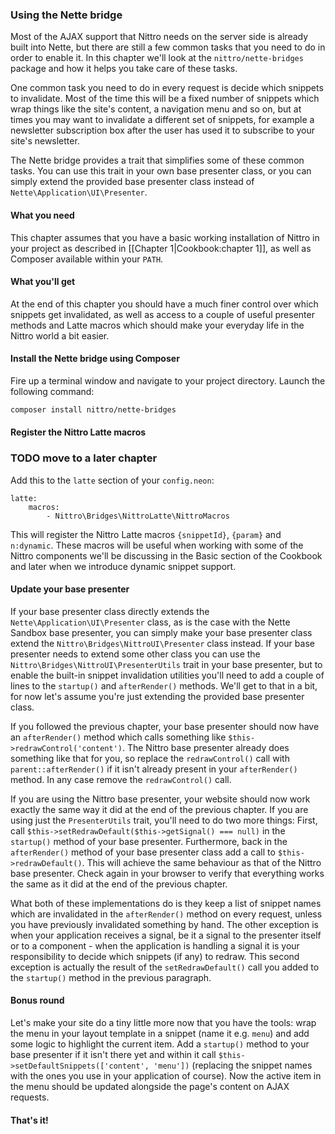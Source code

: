 ### Using the Nette bridge

Most of the AJAX support that Nittro needs on the server side
 is already built into Nette, but there are still a few common
 tasks that you need to do in order to enable it. In this chapter
 we'll look at the `nittro/nette-bridges` package and how it
 helps you take care of these tasks.

One common task you need to do in every request is decide
 which snippets to invalidate. Most of the time this will be
 a fixed number of snippets which wrap things like the
 site's content, a navigation menu and so on, but at times
 you may want to invalidate a different set of snippets,
 for example a newsletter subscription box after the user
 has used it to subscribe to your site's newsletter.

The Nette bridge provides a trait that simplifies some of these
 common tasks. You can use this trait in your own base presenter
 class, or you can simply extend the provided base presenter
 class instead of `Nette\Application\UI\Presenter`.


#### What you need

This chapter assumes that you have a basic working installation
 of Nittro in your project as described in [[Chapter 1|Cookbook:chapter 1]],
 as well as Composer available within your `PATH`.

#### What you'll get

At the end of this chapter you should have a much finer
 control over which snippets get invalidated, as well as
 access to a couple of useful presenter methods and Latte
 macros which should make your everyday life in the Nittro
 world a bit easier.

#### Install the Nette bridge using Composer

Fire up a terminal window and navigate to your project directory.
 Launch the following command:

```bash
composer install nittro/nette-bridges
```

#### Register the Nittro Latte macros

### TODO move to a later chapter

Add this to the `latte` section of your `config.neon`:

```neon
latte:
    macros:
        - Nittro\Bridges\NittroLatte\NittroMacros
```

This will register the Nittro Latte macros `{snippetId}`, `{param}` 
 and `n:dynamic`. These macros will be useful when working with
 some of the Nittro components we'll be discussing in the Basic
 section of the Cookbook and later when we introduce dynamic snippet
 support.

#### Update your base presenter

If your base presenter class directly extends the
 `Nette\Application\UI\Presenter` class, as is the case
 with the Nette Sandbox base presenter, you can simply
 make your base presenter class extend the
 `Nittro\Bridges\NittroUI\Presenter` class instead.
 If your base presenter needs to extend some other class
 you can use the `Nittro\Bridges\NittroUI\PresenterUtils`
 trait in your base presenter, but to enable the built-in
 snippet invalidation utilities you'll need to add a couple
 of lines to the `startup()` and `afterRender()` methods.
 We'll get to that in a bit, for now let's assume you're
 just extending the provided base presenter class.

If you followed the previous chapter, your base presenter
 should now have an `afterRender()` method which calls
 something like `$this->redrawControl('content')`. The
 Nittro base presenter already does something like that
 for you, so replace the `redrawControl()` call with
 `parent::afterRender()` if it isn't already present in
 your `afterRender()` method. In any case remove the
 `redrawControl()` call.

If you are using the Nittro base presenter, your website
 should now work exactly the same way it did at the end
 of the previous chapter. If you are using just the `PresenterUtils`
 trait, you'll need to do two more things: First, call
 `$this->setRedrawDefault($this->getSignal() === null)`
 in the `startup()` method of your base presenter. Furthermore,
 back in the `afterRender()` method of your base presenter class
 add a call to `$this->redrawDefault()`. This will achieve
 the same behaviour as that of the Nittro base presenter.
 Check again in your browser to verify that everything
 works the same as it did at the end of the previous chapter.

What both of these implementations do is they keep a list
 of snippet names which are invalidated in the `afterRender()`
 method on every request, unless you have previously invalidated
 something by hand. The other exception is when your application
 receives a signal, be it a signal to the presenter itself or to
 a component - when the application is handling a signal it is
 your responsibility to decide which snippets (if any) to redraw.
 This second exception is actually the result of the `setRedrawDefault()`
 call you added to the `startup()` method in the previous
 paragraph.

#### Bonus round

Let's make your site do a tiny little more now that you have
 the tools: wrap the menu in your layout template in a snippet
 (name it e.g. `menu`) and add some logic to highlight the
 current item. Add a `startup()` method to your base presenter
 if it isn't there yet and within it call `$this->setDefaultSnippets(['content', 'menu'])`
 (replacing the snippet names with the ones you use in your
 application of course). Now the active item in the menu 
 should be updated alongside the page's content on AJAX requests.

#### That's it!
